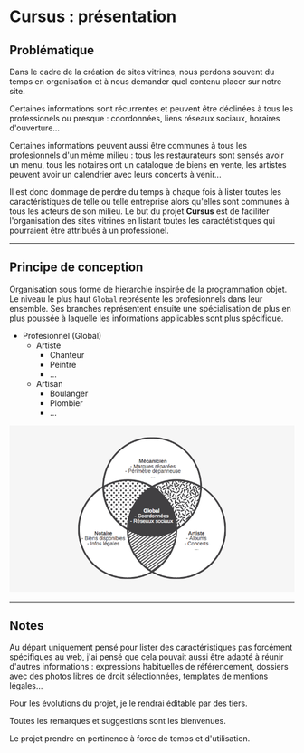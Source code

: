 # Cursus : présentation
## Problématique
Dans le cadre de la création de sites vitrines, nous perdons souvent du temps en organisation et à nous demander quel contenu placer sur notre site.

Certaines informations sont récurrentes et peuvent être déclinées à tous les professionels ou presque : coordonnées, liens réseaux sociaux, horaires d'ouverture...

Certaines informations peuvent aussi être communes à tous les profesionnels d'un même milieu : tous les restaurateurs sont sensés avoir un menu, tous les notaires ont un catalogue de biens en vente, les artistes peuvent avoir un calendrier avec leurs concerts à venir...

Il est donc dommage de perdre du temps à chaque fois à lister toutes les caractéristiques de telle ou telle entreprise alors qu'elles sont communes à tous les acteurs de son milieu. Le but du projet **Cursus** est de faciliter l'organisation des sites vitrines en listant toutes les caractétistiques qui pourraient être attribués à un professionel.

---

## Principe de conception
Organisation sous forme de hierarchie inspirée de la programmation objet. Le niveau le plus haut `Global` représente les profesionnels dans leur ensemble. Ses branches représentent ensuite une spécialisation de plus en plus poussée à laquelle les informations applicables sont plus spécifique.

* Profesionnel (Global)
	* Artiste
		* Chanteur
		* Peintre
		* ...
	* Artisan
		* Boulanger
		* Plombier
		* ...

![Venn](Venn.png)

---

## Notes
Au départ uniquement pensé pour lister des caractéristiques pas forcément spécifiques au web, j'ai pensé que cela pouvait aussi être adapté à réunir d'autres informations : expressions habituelles de référencement, dossiers avec des photos libres de droit sélectionnées, templates de mentions légales...

Pour les évolutions du projet, je le rendrai éditable par des tiers.

Toutes les remarques et suggestions sont les bienvenues.

Le projet prendre en pertinence à force de temps et d'utilisation.